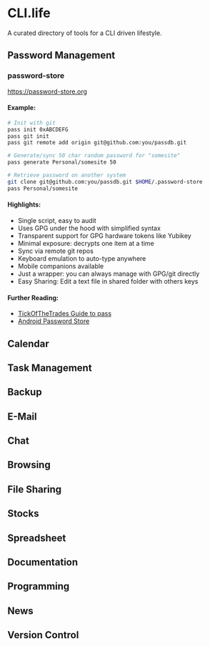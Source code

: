 # CLI.life

A curated directory of tools for a CLI driven lifestyle.

## Password Management

### password-store

<https://password-store.org>

#### Example:

```bash
# Init with git
pass init 0xABCDEFG
pass git init
pass git remote add origin git@github.com:you/passdb.git

# Generate/sync 50 char random password for "somesite"
pass generate Personal/somesite 50

# Retrieve password on another system
git clone git@github.com:you/passdb.git $HOME/.password-store
pass Personal/somesite
```

#### Highlights:

  * Single script, easy to audit
  * Uses GPG under the hood with simplified syntax
  * Transparent support for GPG hardware tokens like Yubikey
  * Minimal exposure: decrypts one item at a time
  * Sync via remote git repos
  * Keyboard emulation to auto-type anywhere
  * Mobile companions available
  * Just a wrapper: you can always manage with GPG/git directly
  * Easy Sharing: Edit a text file in shared folder with others keys

#### Further Reading:

  * [TickOfTheTrades Guide to pass](http://www.tricksofthetrades.net/2015/07/04/notes-pass-unix-password-manager/)
  * [Android Password Store](https://github.com/zeapo/Android-Password-Store)

## Calendar

## Task Management

## Backup

## E-Mail

## Chat

## Browsing

## File Sharing

## Stocks

## Spreadsheet

## Documentation

## Programming

## News

## Version Control

